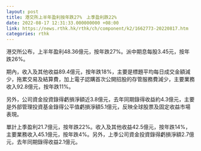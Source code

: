 ```yaml
---
layout: post
title: 港交所上半年盈利按年跌27%　上季盈利跌22%
date: 2022-08-17 12:31:33.000000000 +08:00
link: https://news.rthk.hk/rthk/ch/component/k2/1662773-20220817.htm
categories: rthk
---
```


港交所公布，上半年盈利48.36億元，按年跌27%。派中期息每股3.45元，按年跌26%。

期內，收入及其他收益89.4億元，按年跌18%，主要是標題平均每日成交金額減少，拖累交易及結算費，加上電子認購首次公開招股的存管服務費減少，主要業務收入92.8億元，按年跌11%。

另外，公司資金投資錄得虧損淨額近3.8億元，去年同期錄得收益約4.3億元，主要是外部管理投資基金錄得公平值虧損淨額5.1億元，反映全球股票及固定收益市場表現。

單計上季盈利21.7億元，按年跌22%。收入及其他收益42.5億元，按年跌14%，主要業務收入45.1億元，按年跌4%。另外，上季公司資金投資錄得虧損淨額2.7億元，去年同期錄得收益2.1億元。
